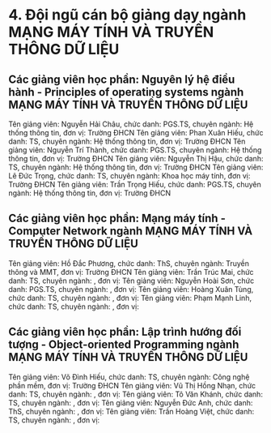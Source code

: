 # 4. Đội ngũ cán bộ giảng dạy ngành MẠNG MÁY TÍNH VÀ TRUYỀN THÔNG DỮ LIỆU
## Các giảng viên học phần: Nguyên lý hệ điều hành - Principles of operating systems ngành MẠNG MÁY TÍNH VÀ TRUYỀN THÔNG DỮ LIỆU
Tên giảng viên: Nguyễn Hải Châu, chức danh: PGS.TS, chuyên ngành: Hệ thống thông tin, đơn vị: Trường ĐHCN
Tên giảng viên: Phan Xuân Hiếu, chức danh: TS, chuyên ngành: Hệ thống thông tin, đơn vị: Trường ĐHCN
Tên giảng viên: Nguyễn Trí Thành, chức danh: PGS.TS, chuyên ngành: Hệ thống thông tin, đơn vị: Trường ĐHCN
Tên giảng viên: Nguyễn Thị Hậu, chức danh: TS, chuyên ngành: Hệ thống thông tin, đơn vị: Trường ĐHCN
Tên giảng viên: Lê Đức Trọng, chức danh: TS, chuyên ngành: Khoa học máy tính, đơn vị: Trường ĐHCN
Tên giảng viên: Trần Trọng Hiếu, chức danh: PGS.TS, chuyên ngành: Hệ thống thông tin, đơn vị: Trường ĐHCN
## Các giảng viên học phần: Mạng máy tính - Computer Network ngành MẠNG MÁY TÍNH VÀ TRUYỀN THÔNG DỮ LIỆU
Tên giảng viên: Hồ Đắc Phương, chức danh: ThS, chuyên ngành: Truyền thông và MMT, đơn vị: Trường ĐHCN
Tên giảng viên: Trần Trúc Mai, chức danh: TS, chuyên ngành: , đơn vị:
Tên giảng viên: Nguyễn Hoài Sơn, chức danh: PGS.TS, chuyên ngành: , đơn vị:
Tên giảng viên: Hoàng Xuân Tùng, chức danh: TS, chuyên ngành: , đơn vị:
Tên giảng viên: Phạm Mạnh Linh, chức danh: TS, chuyên ngành: , đơn vị:
## Các giảng viên học phần: Lập trình hướng đối tượng - Object-oriented Programming ngành MẠNG MÁY TÍNH VÀ TRUYỀN THÔNG DỮ LIỆU
Tên giảng viên: Võ Đình Hiếu, chức danh: TS, chuyên ngành: Công nghệ phần mềm, đơn vị: Trường ĐHCN
Tên giảng viên: Vũ Thị Hồng Nhạn, chức danh: TS, chuyên ngành: , đơn vị:
Tên giảng viên: Tô Văn Khánh, chức danh: TS, chuyên ngành: , đơn vị:
Tên giảng viên: Nguyễn Đức Anh, chức danh: ThS, chuyên ngành: , đơn vị:
Tên giảng viên: Trần Hoàng Việt, chức danh: TS, chuyên ngành: , đơn vị:
